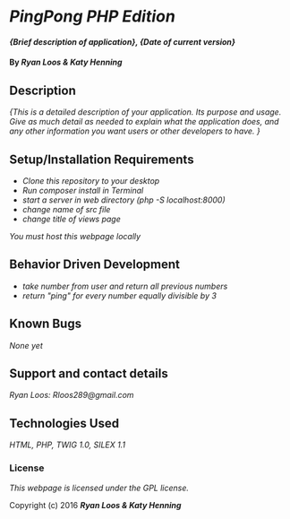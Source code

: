 # _PingPong PHP Edition_

#### _{Brief description of application}, {Date of current version}_

#### By _**Ryan Loos & Katy Henning**_

## Description

_{This is a detailed description of your application. Its purpose and usage.  Give as much detail as needed to explain what the application does, and any other information you want users or other developers to have. }_

## Setup/Installation Requirements

* _Clone this repository to your desktop_
* _Run composer install in Terminal_
* _start a server in web directory (php -S localhost:8000)_
* _change name of src file_
* _change title of views page_

_You must host this webpage locally_

## Behavior Driven Development

* _take number from user and return all previous numbers_
* _return "ping" for every number equally divisible by 3_

## Known Bugs

_None yet_

## Support and contact details

_Ryan Loos: Rloos289@gmail.com_

## Technologies Used

_HTML,
PHP,
TWIG 1.0,
SILEX 1.1_

### License

*This webpage is licensed under the GPL license.*

Copyright (c) 2016 **_Ryan Loos & Katy Henning_**
